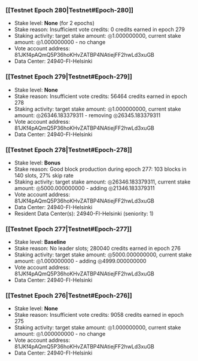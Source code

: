 ### [[Testnet Epoch 280|Testnet#Epoch-280]]
* Stake level: **None** (for 2 epochs)
* Stake reason: Insufficient vote credits: 0 credits earned in epoch 279
* Staking activity: target stake amount: ◎1.000000000, current stake amount: ◎1.000000000 - no change
* Vote account address: 81JKf4pAQmQ5P36hoKHvZATBP4NAtiejFF2hwLd3xuGB
* Data Center: 24940-FI-Helsinki
### [[Testnet Epoch 279|Testnet#Epoch-279]]
* Stake level: **None**
* Stake reason: Insufficient vote credits: 56464 credits earned in epoch 278
* Staking activity: target stake amount: ◎1.000000000, current stake amount: ◎26346.183379311 - removing ◎26345.183379311
* Vote account address: 81JKf4pAQmQ5P36hoKHvZATBP4NAtiejFF2hwLd3xuGB
* Data Center: 24940-FI-Helsinki
### [[Testnet Epoch 278|Testnet#Epoch-278]]
* Stake level: **Bonus**
* Stake reason: Good block production during epoch 277: 103 blocks in 140 slots, 27% skip rate
* Staking activity: target stake amount: ◎26346.183379311, current stake amount: ◎5000.000000000 - adding ◎21346.183379311
* Vote account address: 81JKf4pAQmQ5P36hoKHvZATBP4NAtiejFF2hwLd3xuGB
* Data Center: 24940-FI-Helsinki
* Resident Data Center(s): 24940-FI-Helsinki (seniority: 1)
### [[Testnet Epoch 277|Testnet#Epoch-277]]
* Stake level: **Baseline**
* Stake reason: No leader slots; 280040 credits earned in epoch 276
* Staking activity: target stake amount: ◎5000.000000000, current stake amount: ◎1.000000000 - adding ◎4999.000000000
* Vote account address: 81JKf4pAQmQ5P36hoKHvZATBP4NAtiejFF2hwLd3xuGB
* Data Center: 24940-FI-Helsinki
### [[Testnet Epoch 276|Testnet#Epoch-276]]
* Stake level: **None**
* Stake reason: Insufficient vote credits: 9058 credits earned in epoch 275
* Staking activity: target stake amount: ◎1.000000000, current stake amount: ◎1.000000000 - no change
* Vote account address: 81JKf4pAQmQ5P36hoKHvZATBP4NAtiejFF2hwLd3xuGB
* Data Center: 24940-FI-Helsinki